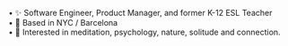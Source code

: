 • ✨ Software Engineer, Product Manager, and former K-12 ESL Teacher </br> 
• 📍 Based in NYC / Barcelona </br>
• 💛 Interested in meditation, psychology, nature, solitude and connection. </br> 


